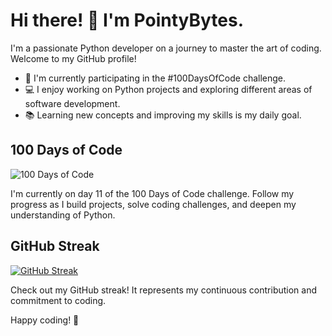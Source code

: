 # Hi there! 👋 I'm PointyBytes.

I'm a passionate Python developer on a journey to master the art of coding. Welcome to my GitHub profile!

- 🌱 I'm currently participating in the #100DaysOfCode challenge.
- 💻 I enjoy working on Python projects and exploring different areas of software development.
- 📚 Learning new concepts and improving my skills is my daily goal.

## 100 Days of Code

![100 Days of Code](https://img.shields.io/badge/100%20Days%20of%20Code-Day%2011-green)

I'm currently on day 11 of the 100 Days of Code challenge. Follow my progress as I build projects, solve coding challenges, and deepen my understanding of Python.

## GitHub Streak

[![GitHub Streak](https://streak-stats.demolab.com?user=PointyBytes&theme=great-gatsby&type=png)](https://git.io/streak-stats)

Check out my GitHub streak! It represents my continuous contribution and commitment to coding.


Happy coding! 🚀
